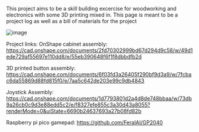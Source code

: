 This project aims to be a skill building excercise for woodworking and electronics with some 3D printing mixed in.
This page is meant to be a project log as well as a bill of materials for the project

![image](https://github.com/cgowen/arcade/assets/11225132/fd885cb8-b83b-445f-97eb-3cce658316ed)

Project links:
OnShape cabinet assembly: https://cad.onshape.com/documents/2fd70302999bd67d294d9c58/w/49d1ede729af55697e110dd8/e/55eb390648f6f1f8dbbdfb2d

3D printed button assembly: https://cad.onshape.com/documents/6f03fd3a26405f290bf9d3a9/w/7fcbac6da55869d88fd815f0/e/7aa5c642de203e99c9db4843

Joystick Assembly: https://cad.onshape.com/documents/1d7793801d2a4d8de748bbaa/w/73db9a26cb0c9d3e88edd5c2/e/f8327efe855c3a30d43a8055?renderMode=0&uiState=6690b24637693a27b08fd82b

Raspberry pi pico gamepad: https://github.com/FeralAI/GP2040
